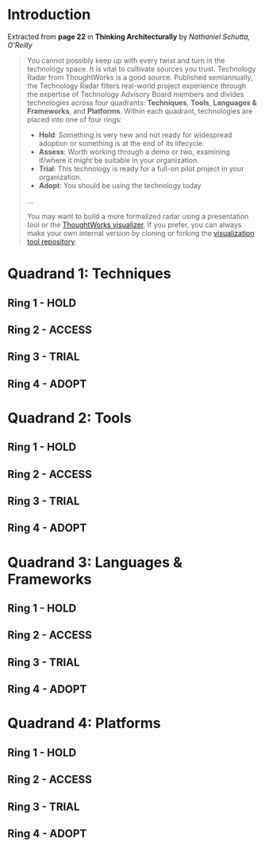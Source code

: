 # Introduction
Extracted from **page 22** in **Thinking Architecturally** by *Nathaniel Schutta, O'Reilly*
> You cannot possibly keep up with every twist and turn in the technology space. It 
> is vital to cultivate sources you trust. Technology Radar from ThoughtWorks is a
> good source. Published semiannually, the Technology Radar filters real-world
> project experience through the expertise of Technology Advisory Board members
> and divides technologies across four quadrants: **Techniques**, **Tools**, **Languages
> & Frameworks**, and **Platforms**. Within each quadrant, technologies are
> placed into one of four rings:
> - **Hold**: Something is very new and not ready for widespread adoption or something
> is at the end of its lifecycle.
> - **Assess**: Worth working through a demo or two, examining if/where it might be suitable in your organization.
> - **Trial**: This technology is ready for a full-on pilot project in your organization.
> - **Adopt**: You should be using the technology today
>
> ...
>
> You may want to build a more formalized radar using a presentation tool or the
> [ThoughtWorks visualizer](https://www.thoughtworks.com/radar/how-to-byor). If you prefer, you can always make your own internal
version by cloning or forking the [visualization tool repository](https://github.com/thoughtworks/build-your-own-radar).


# Quadrand 1: Techniques
## Ring 1 - HOLD

## Ring 2 - ACCESS

## Ring 3 - TRIAL

## Ring 4 - ADOPT


# Quadrand 2: Tools
## Ring 1 - HOLD

## Ring 2 - ACCESS

## Ring 3 - TRIAL

## Ring 4 - ADOPT


# Quadrand 3: Languages & Frameworks
## Ring 1 - HOLD

## Ring 2 - ACCESS

## Ring 3 - TRIAL

## Ring 4 - ADOPT


# Quadrand 4: Platforms
## Ring 1 - HOLD

## Ring 2 - ACCESS

## Ring 3 - TRIAL

## Ring 4 - ADOPT
